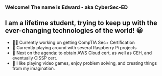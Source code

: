 ### Welcome! The name is Edward - aka CyberSec-ED

## I am a lifetime student, trying to keep up with the ever-changing technologies of the world! 😀
- 👨‍💻 Currently working on getting CompTIA Sec+ Certification
- 🥧 Currently playing around with several Raspberry Pi projects
- 🧠 Next on the agenda: to obtain AWS Cloud cert, as well as CEH, and eventually CISSP cert.
- 👾 I like playing video games, enjoy problem solving, and creating things from my imagination.

